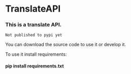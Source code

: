 # TranslateAPI 

<h3>This is a translate API.</h3>

`Not published to pypi yet`

You can download the source code to use it or develop it.

To use it install requirements:
<h4>pip install requirements.txt</h4>
